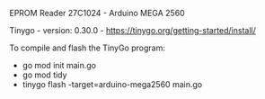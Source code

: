 EPROM Reader 27C1024 - Arduino MEGA 2560

Tinygo - version: 0.30.0  - https://tinygo.org/getting-started/install/

To compile and flash the TinyGo program:
* go mod init main.go
* go mod tidy
* tinygo flash -target=arduino-mega2560 main.go
